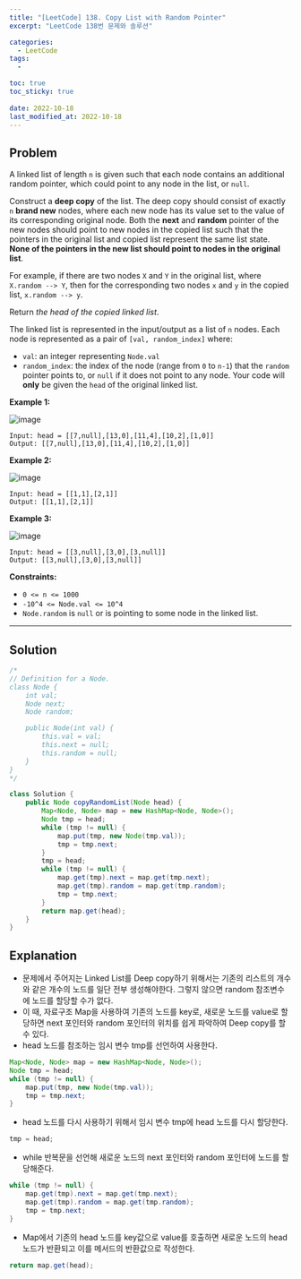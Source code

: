 ```yaml
---
title: "[LeetCode] 138. Copy List with Random Pointer"
excerpt: "LeetCode 138번 문제와 솔루션"

categories:
  - LeetCode
tags:
  - 

toc: true
toc_sticky: true
 
date: 2022-10-18
last_modified_at: 2022-10-18
---
```

## **Problem**
A linked list of length `n` is given such that each node contains an additional random pointer, which could point to any node in the list, or `null`.

Construct a **deep copy** of the list. The deep copy should consist of exactly `n` **brand new** nodes, where each new node has its value set to the value of its corresponding original node. Both the **next** and **random** pointer of the new nodes should point to new nodes in the copied list such that the pointers in the original list and copied list represent the same list state. **None of the pointers in the new list should point to nodes in the original list**.

For example, if there are two nodes `X` and `Y` in the original list, where `X.random --> Y`, then for the corresponding two nodes `x` and `y` in the copied list, `x.random --> y`.

Return *the head of the copied linked list*.

The linked list is represented in the input/output as a list of `n` nodes. Each node is represented as a pair of `[val, random_index]` where:

- `val`: an integer representing `Node.val`
- `random_index`: the index of the node (range from `0` to `n-1`) that the `random` pointer points to, or `null` if it does not point to any node.
Your code will **only** be given the `head` of the original linked list.


**Example 1:**

![image](https://user-images.githubusercontent.com/107045604/195490256-675a44f8-d3d7-412d-a670-cbebcd6a7fb1.png)

```
Input: head = [[7,null],[13,0],[11,4],[10,2],[1,0]]
Output: [[7,null],[13,0],[11,4],[10,2],[1,0]]
```
**Example 2:**

![image](https://user-images.githubusercontent.com/107045604/195490266-96713545-eb2f-4967-99ed-58f4e849dec2.png)

```
Input: head = [[1,1],[2,1]]
Output: [[1,1],[2,1]]
```
**Example 3:**

![image](https://user-images.githubusercontent.com/107045604/195490277-0e2db414-2d27-486c-b465-2aee1092a436.png)

```
Input: head = [[3,null],[3,0],[3,null]]
Output: [[3,null],[3,0],[3,null]]
```
**Constraints:**
- `0 <= n <= 1000`
- `-10^4 <= Node.val <= 10^4`
- `Node.random` is `null` or is pointing to some node in the linked list.

---
## **Solution**
```java
/*
// Definition for a Node.
class Node {
    int val;
    Node next;
    Node random;

    public Node(int val) {
        this.val = val;
        this.next = null;
        this.random = null;
    }
}
*/

class Solution {
    public Node copyRandomList(Node head) {
        Map<Node, Node> map = new HashMap<Node, Node>();
        Node tmp = head;
        while (tmp != null) {
            map.put(tmp, new Node(tmp.val));
            tmp = tmp.next;
        }
        tmp = head;
        while (tmp != null) {
            map.get(tmp).next = map.get(tmp.next);
            map.get(tmp).random = map.get(tmp.random);
            tmp = tmp.next;
        }
        return map.get(head);
    }
}
```
## **Explanation**
- 문제에서 주어지는 Linked List를 Deep copy하기 위해서는 기존의 리스트의 개수와 같은 개수의 노드를 일단 전부 생성해야한다. 그렇지 않으면 random 참조변수에 노드를 할당할 수가 없다. 
- 이 때, 자료구조 Map을 사용하여 기존의 노드를 key로, 새로운 노드를 value로 할당하면 next 포인터와 random 포인터의 위치를 쉽게 파악하여 Deep copy를 할 수 있다.
- head 노드를 참조하는 임시 변수 tmp를 선언하여 사용한다.
```java
Map<Node, Node> map = new HashMap<Node, Node>();
Node tmp = head;
while (tmp != null) {
    map.put(tmp, new Node(tmp.val));
    tmp = tmp.next;
}
```
- head 노드를 다시 사용하기 위해서 임시 변수 tmp에 head 노드를 다시 할당한다.
```java
tmp = head;
```
- while 반복문을 선언해 새로운 노드의 next 포인터와 random 포인터에 노드를 할당해준다.
```java
while (tmp != null) {
    map.get(tmp).next = map.get(tmp.next);
    map.get(tmp).random = map.get(tmp.random);
    tmp = tmp.next;
}
```
- Map에서 기존의 head 노드를 key값으로 value를 호출하면 새로운 노드의 head 노드가 반환되고 이를 메서드의 반환값으로 작성한다.
```java
return map.get(head);
```